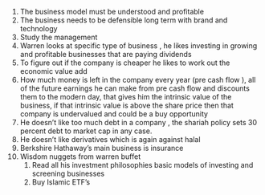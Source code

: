 
1. The business model must be understood and profitable 
2. The business needs to be defensible long term with brand and technology 
3. Study the management 
4. Warren looks at specific type of business , he likes investing in growing and profitable businesses that are paying dividends 
5. To figure out if the company is cheaper he likes to work out the economic value add
6. How much money is left in the company every year (pre cash flow ), all of the future earnings he can make from pre cash flow and discounts them to the modern day, that gives him the intrinsic value of the business, if that intrinsic value is above the share price then that company is undervalued and could be a buy opportunity 
7. He doesn’t like too much debt in a company , the shariah policy sets 30 percent debt to market cap in any case.
8. He doesn’t like derivatives which is again against halal
9. Berkshire Hathaway’s main business is insurance
10. Wisdom nuggets from warren buffet
     1. Read all his investment philosophies basic models of investing and screening businesses 
     2. Buy Islamic ETF’s 